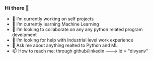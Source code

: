### Hi there 👋

<!--
**divyanv/divyanv** is a ✨ _special_ ✨ repository because its `README.md` (this file) appears on your GitHub profile.

Here are some ideas to get you started:
-->
- 🔭 I’m currently working on self projects 
- 🌱 I’m currently learning Machine Learning
- 👯 I’m looking to collaborate on any any python related program develpment
- 🤔 I’m looking for help with Industrial level work experience
- 💬 Ask me about anything realted to Python and ML
- 📫 How to reach me: through github/linkedin ---> Id = "divyanv"

